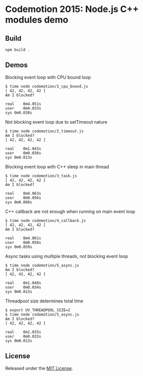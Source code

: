 # Codemotion 2015: Node.js C++ modules demo

## Build

```shell
npm build .
```

## Demos

Blocking event loop with CPU bound loop

```shell
$ time node codemotion/1_cpu_bound.js
[ 42, 42, 42, 42 ]
Am I blocked?

real	0m4.051s
user	0m4.033s
sys	0m0.038s
```

Not blocking event loop due to setTimeout nature

```shell
$ time node codemotion/2_timeout.js
Am I blocked?
[ 42, 42, 42, 42 ]

real	0m1.043s
user	0m0.036s
sys	0m0.013s
```

Blocking event loop with C++ sleep in main thread

```shell
$ time node codemotion/3_task.js
[ 42, 42, 42, 42 ]
Am I blocked?

real	0m4.063s
user	0m0.056s
sys	0m0.060s
```

C++ callback are not enough when running on main event loop

```shell
$ time node codemotion/4_callback.js
[ 42, 42, 42, 42 ]
Am I blocked?

real	0m4.061s
user	0m0.058s
sys	0m0.059s
```

Async tasks using multiple threads, not blocking event loop

```shell
$ time node codemotion/5_async.js
Am I blocked?
[ 42, 42, 42, 42 ]

real	0m1.040s
user	0m0.034s
sys	0m0.013s
```

Threadpool size determines total time

```shell
$ export UV_THREADPOOL_SIZE=2
$ time node codemotion/5_async.js
Am I blocked?
[ 42, 42, 42, 42 ]

real	0m2.035s
user	0m0.033s
sys	0m0.013s
```

## License

Released under the [MIT License](http://www.opensource.org/licenses/MIT).
